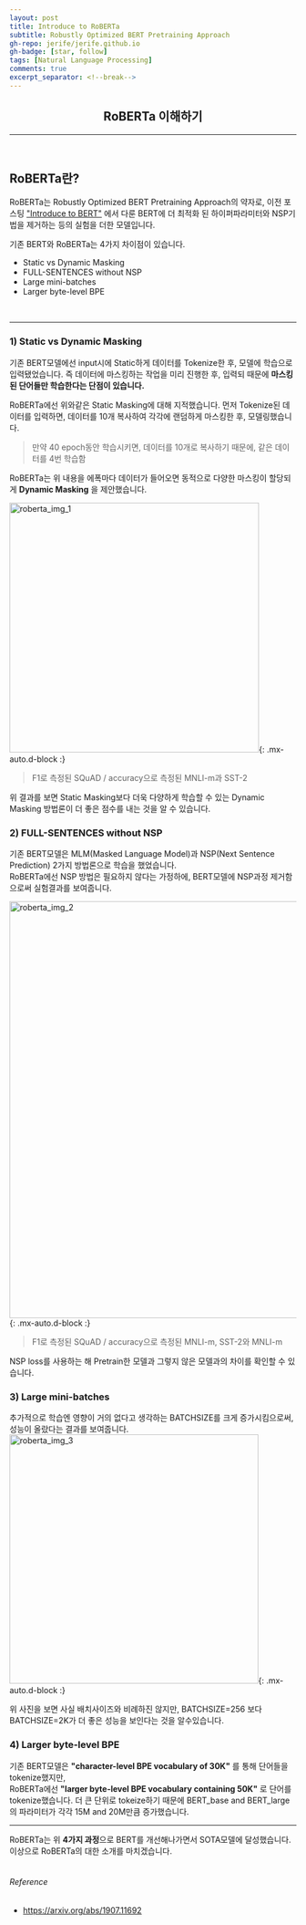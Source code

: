 ```yaml
---
layout: post 
title: Introduce to RoBERTa
subtitle: Robustly Optimized BERT Pretraining Approach 
gh-repo: jerife/jerife.github.io
gh-badge: [star, follow]
tags: [Natural Language Processing]
comments: true
excerpt_separator: <!--break-->
---
```

<div align=center><h2>RoBERTa 이해하기</h2></div>
<!--break-->

----

 <br/>

## RoBERTa란?
RoBERTa는 Robustly Optimized BERT Pretraining Approach의 약자로, 이전 포스팅 ["Introduce to BERT"](https://jerife.github.io/2021-11-19-bert/) 에서 다룬 BERT에 더 최적화 된 하이퍼파라미터와 NSP기법을 제거하는 등의 실험을 더한 모델입니다.

기존 BERT와 RoBERTa는 4가지 차이점이 있습니다. 
* Static vs Dynamic Masking
* FULL-SENTENCES without NSP
* Large mini-batches
* Larger byte-level BPE
<br/>
  
---

### 1) Static vs Dynamic Masking
기존 BERT모델에선 input시에 Static하게 데이터를 Tokenize한 후, 모델에 학습으로 입력됐었습니다. 즉 데이터에 마스킹하는 작업을 미리 진행한 후, 입력되 때문에 **마스킹 된 단어들만 학습한다는 단점이 있습니다.** 

RoBERTa에선 위와같은 Static Masking에 대해 지적했습니다. 먼저 Tokenize된 데이터를 입력하면, 데이터를 10개 복사하여 각각에 랜덤하게 마스킹한 후, 모델링했습니다.
> 만약 40 epoch동안 학습시키면, 데이터를 10개로 복사하기 때문에, 같은 데이터를 4번 학습함

RoBERTa는 위 내용을 에폭마다 데이터가 들어오면 동적으로 다양한 마스킹이 할당되게  **Dynamic Masking** 을 제안했습니다.

<img width="438" alt="roberta_img_1" src="https://user-images.githubusercontent.com/68190553/145348820-40914cc4-ead2-4c0e-aa2b-13f7392bf7fa.png">{: .mx-auto.d-block :}
> F1로 측정된 SQuAD / accuracy으로 측정된 MNLI-m과 SST-2 

위 결과를 보면 Static Masking보다 더욱 다양하게 학습할 수 있는 Dynamic Masking 방법론이 더 좋은 점수를 내는 것을 알 수 있습니다.


### 2) FULL-SENTENCES without NSP
기존 BERT모델은 MLM(Masked Language Model)과 NSP(Next Sentence Prediction)  2가지 방법론으로 학습을 했었습니다. <br/>
RoBERTa에선 NSP 방법은 필요하지 않다는 가정하에, BERT모델에 NSP과정 제거함으로써 실험결과를 보여줍니다.

<img width="731" alt="roberta_img_2" src="https://user-images.githubusercontent.com/68190553/145352790-8e4177d9-254c-4a92-8204-55fa64c4ee0c.png">{: .mx-auto.d-block :}
> F1로 측정된 SQuAD / accuracy으로 측정된 MNLI-m, SST-2와 MNLI-m 
 
NSP loss를 사용하는 해 Pretrain한 모델과 그렇지 않은 모델과의 차이를 확인할 수 있습니다.


### 3) Large mini-batches
추가적으로 학습엔 영향이 거의 없다고 생각하는 BATCHSIZE를 크게 증가시킴으로써, 성능이 올랐다는 결과를 보여줍니다.
<img width="437" alt="roberta_img_3" src="https://user-images.githubusercontent.com/68190553/145357789-4f501529-0012-430e-a0c3-8947ec530c51.png">{: .mx-auto.d-block :}

위 사진을 보면 사실 배치사이즈와 비례하진 않지만, BATCHSIZE=256 보다 BATCHSIZE=2K가 더 좋은 성능을 보인다는 것을 알수있습니다.


### 4) Larger byte-level BPE
기존 BERT모델은 **"character-level BPE vocabulary of 30K"** 를 통해 단어들을 tokenize했지만, <br/>
RoBERTa에선 **"larger byte-level BPE vocabulary containing 50K"** 로 단어를 tokenize했습니다.
더 큰 단위로 tokeize하기 때문에 BERT_base and BERT_large의 파라미터가 각각 15M and 20M만큼 증가했습니다.

---

RoBERTa는 위 **4가지 과정**으로 BERT를 개선해나가면서 SOTA모델에 달성했습니다. <br/>
이상으로 RoBERTa의 대한 소개를 마치겠습니다. <br/> <br/>

###### Reference
*  https://arxiv.org/abs/1907.11692
